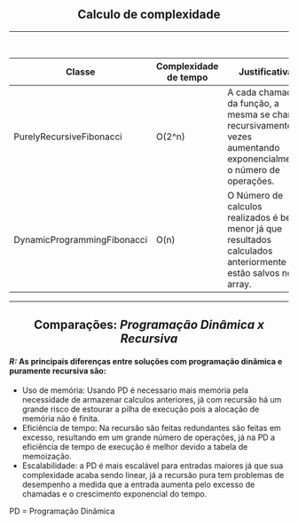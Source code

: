 <div align="center">

## Calculo de complexidade
</div>
<hr>
<br>

| Classe                       | Complexidade de tempo | Justificativa                                                                                                        |
|------------------------------|-----------------------|----------------------------------------------------------------------------------------------------------------------|
| PurelyRecursiveFibonacci     | O(2^n)                | A cada chamada da função, a mesma se chama recursivamente 2 vezes aumentando exponencialmente o número de operações. |
| DynamicProgrammingFibonacci  | O(n)                  | O Número de calculos realizados é bem menor já que resultados calculados anteriormente estão salvos no array.        |
<hr>

<div align="center">

## Comparações: <i>Programação Dinâmica x Recursiva</i>
</div>

#### <i><b>R: </b></i>As principais diferenças entre soluções com programação dinâmica e puramente recursiva são:

- Uso de memória: Usando PD é necessario mais memória pela necessidade de armazenar calculos anteriores, já com recursão há um grande risco de estourar a pilha de execução pois a alocação de memória não é finita.
- Eficiência de tempo: Na recursão são feitas redundantes são feitas em excesso, resultando em um grande número de operações, já na PD a eficiência de tempo de execução é melhor devido a tabela de memoização.
- Escalabilidade: a PD é mais escalável para entradas maiores já que sua complexidade acaba sendo linear, já a recursão pura tem problemas de desempenho a medida que a entrada aumenta pelo excesso de chamadas e o crescimento exponencial do tempo.

PD = Programação Dinâmica